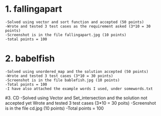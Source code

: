 # 1. fallingapart
    -Solved using vector and sort function and accepted (50 points)
    -Wrote and tested 3 test cases as the requirement asked (3*10 = 30 points)
    -Screenshot is in the file fallingapart.jpg (10 points)
    -total points = 100
# 2. babelfish
    -Solved using unordered_map and the solution accepted (50 points)
    -Wrote and tested 3 test cases (3*10 = 30 points)
    -Screenshot is in the file bablefish.jpg (10 points)
    -Total points = 100
    -I have also attached the example words I used, under somewords.txt

#3. CD
    -Solved using Vector and Set_intersection and the solution not accepted yet
Wrote and tested 3 test cases (3*10 = 30 poits)
    -Screenshot is in the file cd.jpg (10 points)
    -Total points = 100